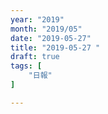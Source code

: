 ```yaml
---
year: "2019"
month: "2019/05"
date: "2019-05-27"
title: "2019-05-27 "
draft: true
tags: [
    "日報"
]

---
```


